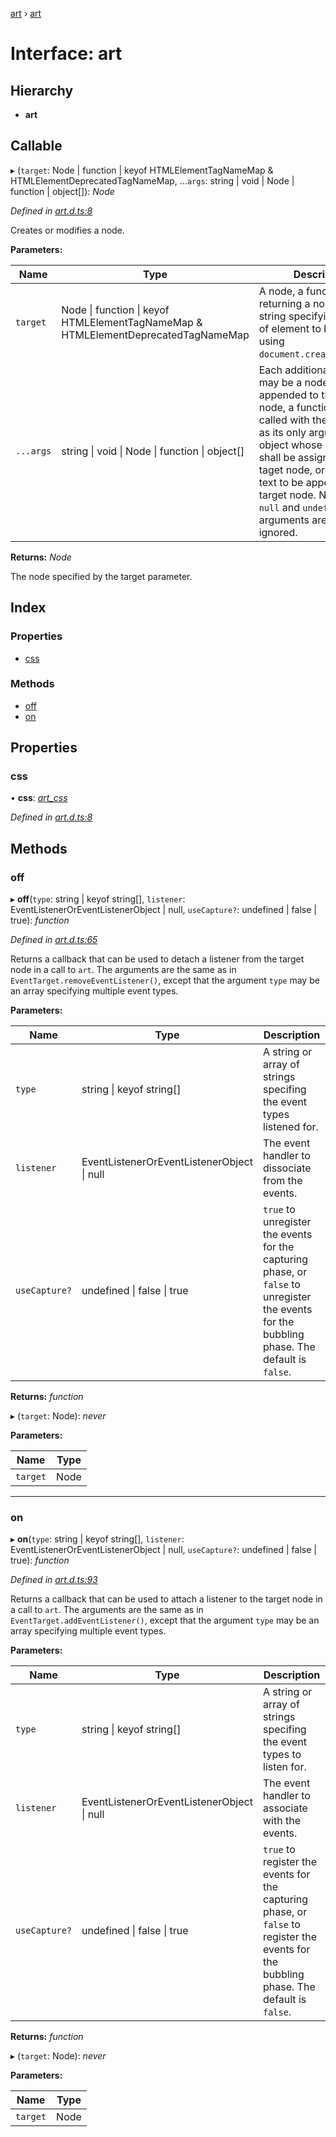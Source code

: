 [art](../README.md) › [art](art.md)

# Interface: art

## Hierarchy

* **art**

## Callable

▸ (`target`: Node | function | keyof HTMLElementTagNameMap & HTMLElementDeprecatedTagNameMap, ...`args`: string | void | Node | function | object[]): *Node*

*Defined in [art.d.ts:8](https://github.com/fasttime/art/blob/0.9.1/art.d.ts#L8)*

Creates or modifies a node.

**Parameters:**

Name | Type | Description |
------ | ------ | ------ |
`target` | Node &#124; function &#124; keyof HTMLElementTagNameMap & HTMLElementDeprecatedTagNameMap |   A node, a function returning a node, or a string specifying the type of element to be created using <code>document.createElement()</code>.  |
`...args` | string &#124; void &#124; Node &#124; function &#124; object[] |   Each additional argument may be a node to be appended to the taget node, a function to be called with the target node as its only argument, an object whose properties shall be assigned to the taget node, or a string of text to be appended to the target node. Note that <code>null</code> and <code>undefined</code> arguments are simply ignored.  |

**Returns:** *Node*

The node specified by the target parameter.

## Index

### Properties

* [css](art.md#css)

### Methods

* [off](art.md#off)
* [on](art.md#on)

## Properties

###  css

• **css**: *[art_css](art_css.md)*

*Defined in [art.d.ts:8](https://github.com/fasttime/art/blob/0.9.1/art.d.ts#L8)*

## Methods

###  off

▸ **off**(`type`: string | keyof string[], `listener`: EventListenerOrEventListenerObject | null, `useCapture?`: undefined | false | true): *function*

*Defined in [art.d.ts:65](https://github.com/fasttime/art/blob/0.9.1/art.d.ts#L65)*

Returns a callback that can be used to detach a listener from the target node in a call to
`art`.
The arguments are the same as in `EventTarget.removeEventListener()`, except that the
argument `type` may be an array specifying multiple event types.

**Parameters:**

Name | Type | Description |
------ | ------ | ------ |
`type` | string &#124; keyof string[] |   A string or array of strings specifing the event types listened for.  |
`listener` | EventListenerOrEventListenerObject &#124; null |   The event handler to dissociate from the events.  |
`useCapture?` | undefined &#124; false &#124; true |   <code>true</code> to unregister the events for the capturing phase, or <code>false</code> to unregister the events for the bubbling phase. The default is <code>false</code>.  |

**Returns:** *function*

▸ (`target`: Node): *never*

**Parameters:**

Name | Type |
------ | ------ |
`target` | Node |

___

###  on

▸ **on**(`type`: string | keyof string[], `listener`: EventListenerOrEventListenerObject | null, `useCapture?`: undefined | false | true): *function*

*Defined in [art.d.ts:93](https://github.com/fasttime/art/blob/0.9.1/art.d.ts#L93)*

Returns a callback that can be used to attach a listener to the target node in a call to
`art`.
The arguments are the same as in `EventTarget.addEventListener()`, except that the argument
`type` may be an array specifying multiple event types.

**Parameters:**

Name | Type | Description |
------ | ------ | ------ |
`type` | string &#124; keyof string[] |   A string or array of strings specifing the event types to listen for.  |
`listener` | EventListenerOrEventListenerObject &#124; null |   The event handler to associate with the events.  |
`useCapture?` | undefined &#124; false &#124; true |   <code>true</code> to register the events for the capturing phase, or <code>false</code> to register the events for the bubbling phase. The default is <code>false</code>.  |

**Returns:** *function*

▸ (`target`: Node): *never*

**Parameters:**

Name | Type |
------ | ------ |
`target` | Node |
